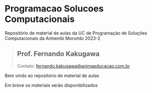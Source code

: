 # Programacao Solucoes Computacionais
Repositório de material de aulas da UC de Programação de Soluções Computacionais da Anhembi Morumbi 2023-2
> <h2>Prof. Fernando Kakugawa</h2>
> Contato: <a href="mailto:fernando.kakugawa@animaeducacao.com.br">fernando.kakugawa@animaeducacao.com.br</a><br>
Bem vindo ao repositório de material de aulas
 
Em breve os materiais serão disponibilizados
